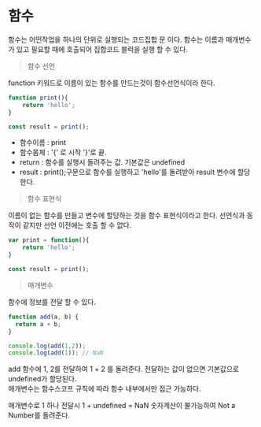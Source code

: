 # 함수

함수는 어떤작업을 하나의 단위로 실행되는 코드집합 문 이다.  함수는 이름과 매개변수가 있고 필요할 때에 호출되어 집합코드 블럭을 실행 할 수 있다.

> 함수 선언

function 키워드로 이름이 있는 함수를 만드는것이 함수선언식이라 한다.

```javascript
function print(){
    return 'hello';
}

const result = print();
```

* 함수이름 : print
* 함수몸체 : '{' 로 시작 '}'로 끝.
* return : 함수를 실행시 돌려주는 값. 기본값은 undefined 
* result : print\(\);구문으로 함수를 실행하고 'hello'를 돌려받아 result 변수에 할당한다.

> 함수 표현식

이름이 없는 함수를 만들고 변수에 할당하는 것을 함수 표현식이라고 한다. 선언식과 동작이 같지만 선언 이전에는 호출 할 수 없다.

```javascript
var print = function(){
    return 'hello';
}

const result = print();
```



> 매개변수

함수에 정보를 전달 할 수 있다.

```javascript
function add(a, b) {
  return a + b;
}

console.log(add(1,2));
console.log(add(1)); // NaN
```

add 함수에 1, 2를 전달하여 1 + 2 를 돌려준다. 전달하는 값이 없으면 기본값으로 undefined가 할당된다.  
매개변수는 함수스코프 규칙에 따라 함수 내부에서만 접근 가능하다.

매개변수로 1 하나 전달시 1 + undefined = NaN 숫자계산이 불가능하여 Not a Number를 돌려준다.



